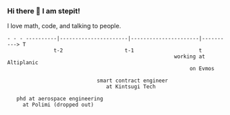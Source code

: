 ### Hi there 👋 I am stepit!

I love math, code, and talking to people.

```shell            
- - - ----------|----------------------|----------------------|----------> T
               t-2                    t-1                     t
                                                      working at Altiplanic
                                                           on Evmos
      
                             smart contract engineer
                                at Kintsugi Tech
      
   phd at aerospace engineering 
     at Polimi (dropped out)
```
